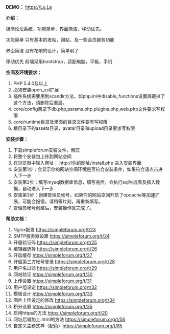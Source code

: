 **DEMO：**
https://Lu.La

**介绍：**

极简论坛系统，功能简单，界面简洁，移动优先。

功能简单
只有基本的发帖，回帖，及一些会员服务功能

界面简洁
没有花哨的设计，简单明了

移动优先
前端采用bootstrap，适配电脑，平板，手机

**空间及环境要求：**

1. PHP 5.4.0及以上
2. 必须安装open_ssl扩展
3. 插件系统需要用到scandir方法，如php.ini中disable_functions设置屏蔽掉了这个方法，请删除后重启。
4. core/config目录下db.php,params.php,plugins.php,web.php文件要求写权限
5. core/runtime目录及里面的目录文件要有写权限
6. 根目录下的assets目录，avatar目录和upload目录要求写权限

**安装步骤：**

1. 下载simpleforum安装文件，解压
2. 将整个安装包上传到网站空间
3. 在浏览器中输入网址： http://你的网址/install.php 进入安装界面
4. 安装第1步：会显示你的网站空间环境是否符合安装条件，如果符合请点击进入下一步
5. 安装第2步：填写mysql数据库信息，填写完后，会执行sql生成表及插入数据，自动进入下一步
6. 安装第3步：创建管理员帐号，如果你的网站空间开启了opcache等加速扩展，可能会报错，请稍等片刻，再重新填写。
7. 管理员帐号创建后，安装操作就完成了。

**帮助文档：**

1. Nginx配置 https://simpleforum.org/t/23
1. SMTP服务器设置 https://simpleforum.org/t/24
1. 开启验证码 https://simpleforum.org/t/25
1. 编辑器选择 https://simpleforum.org/t/26
1. 开启缓存 https://simpleforum.org/t/27
1. 开启第三方帐号登录 https://simpleforum.org/t/28
1. 用户名过滤 https://simpleforum.org/t/29
1. 网站验证 https://simpleforum.org/t/30
1. 上传设置 https://simpleforum.org/t/31
1. 用户组设定 https://simpleforum.org/t/32
1. 模板设计 https://simpleforum.org/t/33
1. 图片上传设定的修改 https://simpleforum.org/t/34
1. 积分设置 https://simpleforum.org/t/35
1. 启用https的方法 https://simpleforum.org/t/20
1. 网址后缀加上.html的方法 https://simpleforum.org/t/56
1. 自定义主题式样（配色）https://simpleforum.org/t/85
